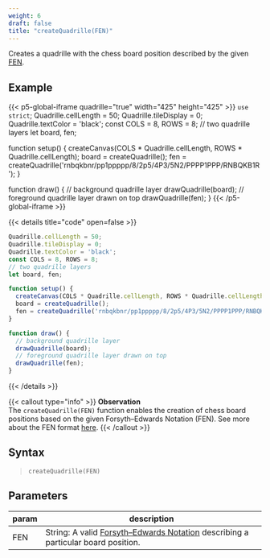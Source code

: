 ```yaml
---
weight: 6
draft: false
title: "createQuadrille(FEN)"
---
```


Creates a quadrille with the chess board position described by the given [FEN](https://en.wikipedia.org/wiki/Forsyth%E2%80%93Edwards_Notation).

## Example

{{< p5-global-iframe quadrille="true" width="425" height="425" >}}
`use strict`;
Quadrille.cellLength = 50;
Quadrille.tileDisplay = 0;
Quadrille.textColor = 'black';
const COLS = 8, ROWS = 8;
// two quadrille layers
let board, fen;

function setup() {
  createCanvas(COLS * Quadrille.cellLength, ROWS * Quadrille.cellLength);
  board = createQuadrille();
  fen = createQuadrille('rnbqkbnr/pp1ppppp/8/2p5/4P3/5N2/PPPP1PPP/RNBQKB1R');
}

function draw() {
  // background quadrille layer
  drawQuadrille(board);
  // foreground quadrille layer drawn on top
  drawQuadrille(fen);
}
{{< /p5-global-iframe >}}

{{< details title="code" open=false >}}
```js
Quadrille.cellLength = 50;
Quadrille.tileDisplay = 0;
Quadrille.textColor = 'black';
const COLS = 8, ROWS = 8;
// two quadrille layers
let board, fen;

function setup() {
  createCanvas(COLS * Quadrille.cellLength, ROWS * Quadrille.cellLength);
  board = createQuadrille();
  fen = createQuadrille('rnbqkbnr/pp1ppppp/8/2p5/4P3/5N2/PPPP1PPP/RNBQKB1R');
}

function draw() {
  // background quadrille layer
  drawQuadrille(board);
  // foreground quadrille layer drawn on top
  drawQuadrille(fen);
}
```
{{< /details >}}

{{< callout type="info" >}}
**Observation**\
The `createQuadrille(FEN)` function enables the creation of chess board positions based on the given Forsyth–Edwards Notation (FEN). See more about the FEN format [here](https://en.wikipedia.org/wiki/Forsyth%E2%80%93Edwards_Notation).
{{< /callout >}}

## Syntax

> `createQuadrille(FEN)`

## Parameters

| param | description                                                                                                                                          |
|-------|------------------------------------------------------------------------------------------------------------------------------------------------------|
| FEN   | String: A valid [Forsyth–Edwards Notation](https://en.wikipedia.org/wiki/Forsyth%E2%80%93Edwards_Notation) describing a particular board position.    |